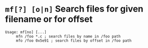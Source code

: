 <!-- TITLE: mf -->

#  **`mf[?] [o|n]`** Search files for given filename or for offset


```text
Usage: mf[no] [...]
     mfn /foo *.c ; search files by name in /foo path
     mfo /foo 0x5e91 ; search files by offset in /foo path
```
